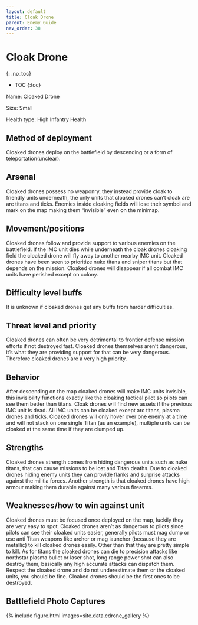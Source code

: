 ```yaml
---
layout: default
title: Cloak Drone
parent: Enemy Guide
nav_order: 38
---
```


# Cloak Drone
{: .no_toc}

- TOC
{:toc}

Name: Cloaked Drone

Size: Small

Health type: High Infantry Health

## Method of deployment

Cloaked drones deploy on the battlefield by descending or a form of teleportation(unclear).

## Arsenal

Cloaked drones possess no weaponry, they instead provide cloak to friendly units underneath, the only units that cloaked drones can’t cloak are arc titans and ticks. Enemies inside cloaking fields will lose their symbol and mark on the map making them “invisible” even on the minimap.

## Movement/positions

Cloaked drones follow and provide support to various enemies on the battlefield. If the IMC unit dies while underneath the cloak drones cloaking field the cloaked drone will fly away to another nearby IMC unit. Cloaked drones have been seen to prioritize nuke titans and sniper titans but that depends on the mission. Cloaked drones will disappear if all combat IMC units have perished except on colony.

## Difficulty level buffs

It is unknown if cloaked drones get any buffs from harder difficulties.

## Threat level and priority 

Cloaked drones can often be very detrimental to frontier defense mission efforts if not destroyed fast. Cloaked drones themselves aren’t dangerous, it’s what they are providing support for that can be very dangerous. Therefore cloaked drones are a very high priority.

## Behavior

After descending on the map cloaked drones will make IMC units invisible, this invisibility functions exactly like the cloaking tactical pilot so pilots can see them better than titans. Cloak drones will find new assets if the previous IMC unit is dead. All IMC units can be cloaked except arc titans, plasma drones and ticks. Cloaked drones will only hover over one enemy at a time and will not stack on one single Titan (as an example), multiple units can be cloaked at the same time if they are clumped up.

## Strengths

Cloaked drones strength comes from hiding dangerous units such as nuke titans, that can cause missions to be lost and Titan deaths. Due to cloaked drones hiding enemy units they can provide flanks and surprise attacks against the militia forces. Another strength is that cloaked drones have high armour making them durable against many various firearms.

## Weaknesses/how to win against unit 

Cloaked drones must be focused once deployed on the map, luckily they are very easy to spot. Cloaked drones aren’t as dangerous to pilots since pilots can see their cloaked units easier, generally pilots must mag dump or use anti Titan weapons like archer or mag launcher (because they are metallic) to kill cloaked drones easily. Other than that they are pretty simple to kill. As for titans the cloaked drones can die to precision attacks like northstar plasma bullet or laser shot, long range power shot can also destroy them, basically any high accurate attacks can dispatch them. Respect the cloaked drone and do not underestimate them or the cloaked units, you should be fine. Cloaked drones should be the first ones to be destroyed. 

## Battlefield Photo Captures

{% include figure.html images=site.data.cdrone_gallery %}
